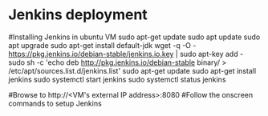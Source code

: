 # Jenkins deployment

#Installing Jenkins in ubuntu VM
sudo apt-get update
sudo apt update
sudo apt upgrade
sudo apt-get install default-jdk
wget -q -O - https://pkg.jenkins.io/debian-stable/jenkins.io.key | sudo apt-key add -
sudo sh -c 'echo deb http://pkg.jenkins.io/debian-stable binary/ > /etc/apt/sources.list.d/jenkins.list'
sudo apt-get update
sudo apt-get install jenkins
sudo systemctl start jenkins
sudo systemctl status jenkins

#Browse to http://<VM's external IP address>:8080
#Follow the onscreen commands to setup Jenkins
